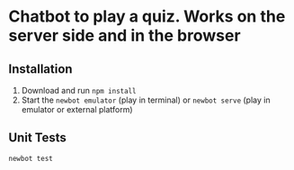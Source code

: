 # Chatbot to play a quiz. Works on the server side and in the browser

## Installation

1. Download and run `npm install`
2. Start the `newbot emulator` (play in terminal) or `newbot serve` (play in emulator or external platform)

## Unit Tests

`newbot test`